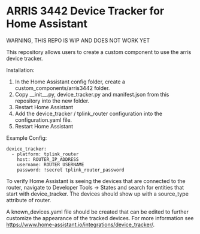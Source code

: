 # ARRIS 3442 Device Tracker for Home Assistant

WARNING, THIS REPO IS WIP AND DOES NOT WORK YET

This repository allows users to create a custom component to use the arris device tracker.

Installation:
1. In the Home Assistant config folder, create a custom_components/arris3442 folder.
2. Copy \_\_init__.py, device_tracker.py and manifest.json from this repository into the new folder.
3. Restart Home Assistant
4. Add the device_tracker / tplink_router configuration into the configuration.yaml file.
5. Restart Home Assistant


Example Config:

```
device_tracker:
  - platform: tplink_router
    host: ROUTER_IP_ADDRESS
    username: ROUTER_USERNAME
    password: !secret tplink_router_password
```

To verify Home Assistant is seeing the devices that are connected to the router, navigate to Developer Tools -> States and search for entities that start with device_tracker. The devices should show up with a source_type attribute of router.

A known_devices.yaml file should be created that can be edited to further customize the appearance of the tracked devices. For more information see https://www.home-assistant.io/integrations/device_tracker/.
